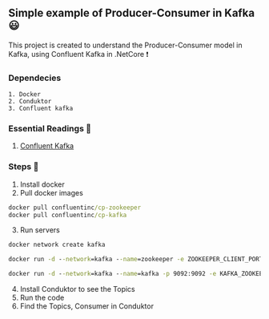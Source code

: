 ## Simple example of Producer-Consumer in Kafka :smiley:

This project is created to understand the Producer-Consumer model in Kafka, using Confluent Kafka in .NetCore
:exclamation:

### Dependecies

    1. Docker
    2. Conduktor
    3. Confluent kafka

### Essential Readings :blue_book:

1. [Confluent Kafka](https://docs.confluent.io/clients-confluent-kafka-dotnet/current/overview.html)

### Steps :page_with_curl:

1.  Install docker
2.  Pull docker images

```cmd
docker pull confluentinc/cp-zookeeper
docker pull confluentinc/cp-kafka
```

3.  Run servers

```cmd
docker network create kafka

docker run -d --network=kafka --name=zookeeper -e ZOOKEEPER_CLIENT_PORT=2181 -e ZOOKEPER_TICK_TIME=2000 -p 2181:2181 confluentinc/cp-zookeeper

docker run -d --network=kafka --name=kafka -p 9092:9092 -e KAFKA_ZOOKEEPER_CONNECT=zookeeper:2181 -e KAFKA_ADVERTISED_LISTENERS=PLAINTEXT://localhost:9092 confluentinc/cp-kafka
```

4.  Install Conduktor to see the Topics
5.  Run the code
6.  Find the Topics, Consumer in Conduktor
